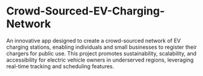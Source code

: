 # Crowd-Sourced-EV-Charging-Network
An innovative app designed to create a crowd-sourced network of EV charging stations, enabling individuals and small businesses to register their chargers for public use. This project promotes sustainability, scalability, and accessibility for electric vehicle owners in underserved regions, leveraging real-time tracking and scheduling features.
